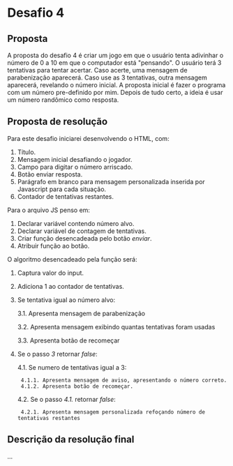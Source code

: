 # Desafio 4

## Proposta

A proposta do desafio 4 é criar um jogo em que o usuário tenta adivinhar o número de 0 a 10 em que o computador está "pensando". O usuário terá 3 tentativas para tentar acertar. Caso acerte, uma mensagem de parabenização aparecerá. Caso use as 3 tentativas, outra mensagem aparecerá, revelando o número inicial.
A proposta inicial é fazer o programa com um número pre-definido por mim. Depois de tudo certo, a ideia é usar um número randômico como resposta.

## Proposta de resolução

Para este desafio iniciarei desenvolvendo o HTML, com:
1. Título.
2. Mensagem inicial desafiando o jogador.
3. Campo para digitar o número arriscado.
4. Botão enviar resposta.
5. Parágrafo em branco para mensagem personalizada inserida por Javascript para cada situação.
6. Contador de tentativas restantes.

Para o arquivo JS penso em:
1. Declarar variável contendo número alvo.
2. Declarar variável de contagem de tentativas.
3. Criar função desencadeada pelo botão *enviar*.
4. Atribuir função ao botão.

O algoritmo desencadeado pela função será:
1. Captura valor do input.
2. Adiciona 1 ao contador de tentativas.
3. Se tentativa igual ao número alvo:

    3.1. Apresenta mensagem de parabenização

    3.2. Apresenta mensagem exibindo quantas tentativas foram usadas
    
    3.3. Apresenta botão de recomeçar

4. Se o passo *3* retornar *false*:
    
    4.1. Se numero de tentativas igual a 3:

        4.1.1. Apresenta mensagem de aviso, apresentando o número correto.
        4.1.2. Apresenta botão de recomeçar.
    
    4.2. Se o passo *4.1.* retornar *false*:

        4.2.1. Apresenta mensagem personalizada refoçando número de tentativas restantes

## Descrição da resolução final

...